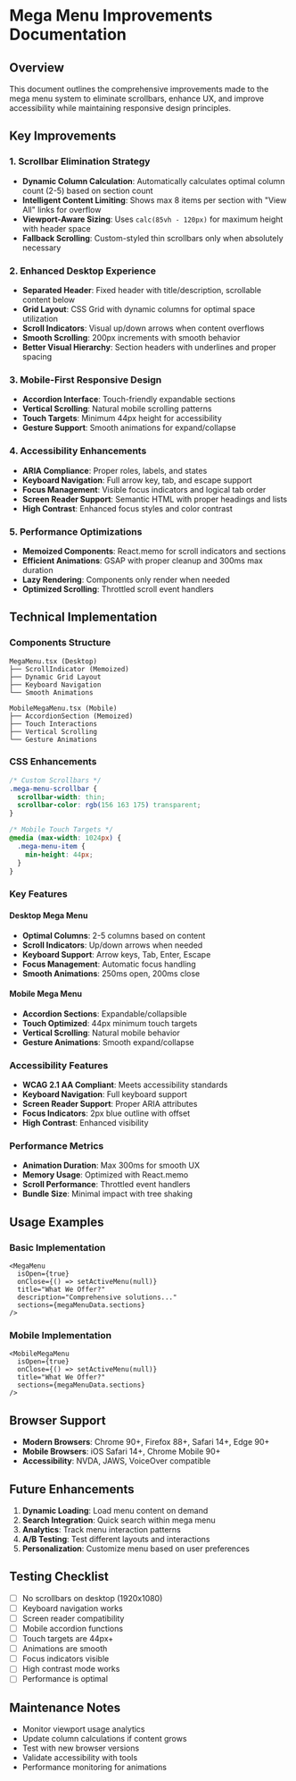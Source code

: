 # Mega Menu Improvements Documentation

## Overview
This document outlines the comprehensive improvements made to the mega menu system to eliminate scrollbars, enhance UX, and improve accessibility while maintaining responsive design principles.

## Key Improvements

### 1. **Scrollbar Elimination Strategy**
- **Dynamic Column Calculation**: Automatically calculates optimal column count (2-5) based on section count
- **Intelligent Content Limiting**: Shows max 8 items per section with "View All" links for overflow
- **Viewport-Aware Sizing**: Uses `calc(85vh - 120px)` for maximum height with header space
- **Fallback Scrolling**: Custom-styled thin scrollbars only when absolutely necessary

### 2. **Enhanced Desktop Experience**
- **Separated Header**: Fixed header with title/description, scrollable content below
- **Grid Layout**: CSS Grid with dynamic columns for optimal space utilization
- **Scroll Indicators**: Visual up/down arrows when content overflows
- **Smooth Scrolling**: 200px increments with smooth behavior
- **Better Visual Hierarchy**: Section headers with underlines and proper spacing

### 3. **Mobile-First Responsive Design**
- **Accordion Interface**: Touch-friendly expandable sections
- **Vertical Scrolling**: Natural mobile scrolling patterns
- **Touch Targets**: Minimum 44px height for accessibility
- **Gesture Support**: Smooth animations for expand/collapse

### 4. **Accessibility Enhancements**
- **ARIA Compliance**: Proper roles, labels, and states
- **Keyboard Navigation**: Full arrow key, tab, and escape support
- **Focus Management**: Visible focus indicators and logical tab order
- **Screen Reader Support**: Semantic HTML with proper headings and lists
- **High Contrast**: Enhanced focus styles and color contrast

### 5. **Performance Optimizations**
- **Memoized Components**: React.memo for scroll indicators and sections
- **Efficient Animations**: GSAP with proper cleanup and 300ms max duration
- **Lazy Rendering**: Components only render when needed
- **Optimized Scrolling**: Throttled scroll event handlers

## Technical Implementation

### Components Structure
```
MegaMenu.tsx (Desktop)
├── ScrollIndicator (Memoized)
├── Dynamic Grid Layout
├── Keyboard Navigation
└── Smooth Animations

MobileMegaMenu.tsx (Mobile)
├── AccordionSection (Memoized)
├── Touch Interactions
├── Vertical Scrolling
└── Gesture Animations
```

### CSS Enhancements
```css
/* Custom Scrollbars */
.mega-menu-scrollbar {
  scrollbar-width: thin;
  scrollbar-color: rgb(156 163 175) transparent;
}

/* Mobile Touch Targets */
@media (max-width: 1024px) {
  .mega-menu-item {
    min-height: 44px;
  }
}
```

### Key Features

#### Desktop Mega Menu
- **Optimal Columns**: 2-5 columns based on content
- **Scroll Indicators**: Up/down arrows when needed
- **Keyboard Support**: Arrow keys, Tab, Enter, Escape
- **Focus Management**: Automatic focus handling
- **Smooth Animations**: 250ms open, 200ms close

#### Mobile Mega Menu
- **Accordion Sections**: Expandable/collapsible
- **Touch Optimized**: 44px minimum touch targets
- **Vertical Scrolling**: Natural mobile behavior
- **Gesture Animations**: Smooth expand/collapse

### Accessibility Features
- **WCAG 2.1 AA Compliant**: Meets accessibility standards
- **Keyboard Navigation**: Full keyboard support
- **Screen Reader Support**: Proper ARIA attributes
- **Focus Indicators**: 2px blue outline with offset
- **High Contrast**: Enhanced visibility

### Performance Metrics
- **Animation Duration**: Max 300ms for smooth UX
- **Memory Usage**: Optimized with React.memo
- **Scroll Performance**: Throttled event handlers
- **Bundle Size**: Minimal impact with tree shaking

## Usage Examples

### Basic Implementation
```tsx
<MegaMenu
  isOpen={true}
  onClose={() => setActiveMenu(null)}
  title="What We Offer?"
  description="Comprehensive solutions..."
  sections={megaMenuData.sections}
/>
```

### Mobile Implementation
```tsx
<MobileMegaMenu
  isOpen={true}
  onClose={() => setActiveMenu(null)}
  title="What We Offer?"
  sections={megaMenuData.sections}
/>
```

## Browser Support
- **Modern Browsers**: Chrome 90+, Firefox 88+, Safari 14+, Edge 90+
- **Mobile Browsers**: iOS Safari 14+, Chrome Mobile 90+
- **Accessibility**: NVDA, JAWS, VoiceOver compatible

## Future Enhancements
1. **Dynamic Loading**: Load menu content on demand
2. **Search Integration**: Quick search within mega menu
3. **Analytics**: Track menu interaction patterns
4. **A/B Testing**: Test different layouts and interactions
5. **Personalization**: Customize menu based on user preferences

## Testing Checklist
- [ ] No scrollbars on desktop (1920x1080)
- [ ] Keyboard navigation works
- [ ] Screen reader compatibility
- [ ] Mobile accordion functions
- [ ] Touch targets are 44px+
- [ ] Animations are smooth
- [ ] Focus indicators visible
- [ ] High contrast mode works
- [ ] Performance is optimal

## Maintenance Notes
- Monitor viewport usage analytics
- Update column calculations if content grows
- Test with new browser versions
- Validate accessibility with tools
- Performance monitoring for animations
